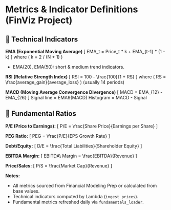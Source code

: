 # Metrics & Indicator Definitions (FinViz Project)

## 🔹 Technical Indicators

**EMA (Exponential Moving Average)**
\[
EMA_t = Price_t * k + EMA_{t-1} * (1 - k)
\]
where \( k = 2 / (N + 1) \)

- EMA(20), EMA(50): short & medium trend indicators.


**RSI (Relative Strength Index)**
\[
RSI = 100 - \frac{100}{1 + RS}
\]
where \( RS = \frac{average\_gain}{average\_loss} \) (usually 14 periods)


**MACD (Moving Average Convergence Divergence)**
\[
MACD = EMA_{12} - EMA_{26}
\]
Signal line = EMA9(MACD)
Histogram = MACD - Signal


## 🔹 Fundamental Ratios

**P/E (Price to Earnings):**
\[
P/E = \frac{Share Price}{Earnings per Share}
\]

**PEG Ratio:**
\[
PEG = \frac{P/E}{EPS Growth Rate}
\]

**Debt/Equity:**
\[
D/E = \frac{Total Liabilities}{Shareholder Equity}
\]

**EBITDA Margin:**
\[
EBITDA\ Margin = \frac{EBITDA}{Revenue}
\]

**Price/Sales:**
\[
P/S = \frac{Market Cap}{Revenue}
\]


**Notes:**
- All metrics sourced from Financial Modeling Prep or calculated from base values.
- Technical indicators computed by Lambda (`ingest_prices`).
- Fundamental metrics refreshed daily via `fundamentals_loader`.

